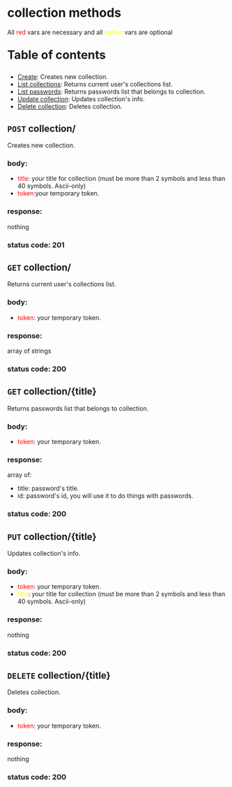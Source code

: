# collection methods
All <span style="color:red">red</span> vars are necessary and all <span style="color:yellow">yellow</span> vars are optional

<p style="font-size: 20pt"><b>Table of contents</b></p>

- [Create](#create): Creates new collection.
- [List collections](#read): Returns current user's collections list.
- [List passwords](#fetch): Returns passwords list that belongs to collection.
- [Update collection](#update): Updates collection's info.
- [Delete collection](#delete): Deletes collection.


## <a name="create"></a> `POST` collection/
Creates new collection.
### body:
- <span style="color:red">title</span>: your title for collection (must be more than 2 symbols and less than 40 symbols. Ascii-only)
- <span style="color:red">token</span>:your temporary token.

### response:
nothing

### status code: 201

## <a name="read"></a> `GET` collection/
Returns current user's collections list.
### body:
- <span style="color:red">token</span>: your temporary token.

### response:
array of strings

### status code: 200

## <a name="fetch"></a> `GET` collection/{title}
Returns passwords list that belongs to collection.
### body:
- <span style="color:red">token</span>: your temporary token.

### response:
array of:
- title: password's title.
- id: password's id, you will use it to do things with passwords.

### status code: 200

## <a name="update"></a>`PUT` collection/{title}
Updates collection's info.
### body:
- <span style="color:red">token</span>: your temporary token.
- <span style="color:yellow">title</span>: your title for collection (must be more than 2 symbols and less than 40 symbols. Ascii-only)

### response:
nothing

### status code: 200

## <a name="delete"></a> `DELETE` collection/{title}
Deletes collection.
### body:
- <span style="color:red">token</span>: your temporary token.

### response:
nothing

### status code: 200